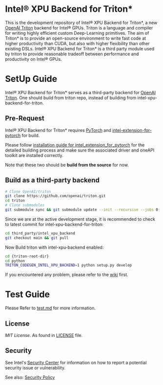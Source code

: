 # Intel® XPU Backend for Triton\*

This is the development repository of Intel® XPU Backend for Triton\*, a new [OpenAI Triton](https://github.com/openai/triton) backend for Intel® GPUs. Triton is a language and compiler for writing highly efficient custom Deep-Learning primitives. The aim of Triton\* is to provide an open-source environment to write fast code at higher productivity than CUDA, but also with higher flexibility than other existing DSLs. Intel® XPU Backend for Triton\* is a third party module used by triton to provide reasonable tradeoff between performance and productivity on Intel® GPUs.

# SetUp Guide

Intel® XPU Backend for Triton\* serves as a third-party backend for [OpenAI Triton](https://github.com/openai/triton). One should build from triton repo, instead of building from intel-xpu-backend-for-triton.

## Pre-Request

Intel® XPU Backend for Triton\* requires [PyTorch](https://pytorch.org/get-started/locally/) and [intel-extension-for-pytorch](https://github.com/intel/intel-extension-for-pytorch/) for build.

Please follow [installation guide for intel_extension_for_pytorch](https://intel.github.io/intel-extension-for-pytorch/xpu/latest/tutorials/installation.html#installation-guide) for the detailed building process and make sure the associated driver and oneAPI toolkit are installed correctly.

Note that these two should be **build from the source** for now.

## Build as a third-party backend

```Bash
# Clone OpenAI/triton
git clone https://github.com/openai/triton.git
cd triton
# Clone submodules
git submodule sync && git submodule update --init --recursive --jobs 0
```
Since we are at the active development stage, it is recommended to check to latest commit for intel-xpu-backend-for-triton:

```Bash
cd third_party/intel_xpu_backend
git checkout main && git pull
```

Now Build triton with intel-xpu-backend enabled:

```Bash
cd {triton-root-dir}
cd python
TRITON_CODEGEN_INTEL_XPU_BACKEND=1 python setup.py develop
```

If you encountered any problem, please refer to the [wiki](https://github.com/intel/intel-xpu-backend-for-triton/wiki) first.


# Test Guide
Please Refer to [test.md](docs/tests.md) for more information.

## License

_MIT License_. As found in [LICENSE](https://github.com/intel/intel-xpu-backend-for-triton/blob/main/LICENSE) file.

## Security

See Intel's [Security Center](https://www.intel.com/content/www/us/en/security-center/default.html)
for information on how to report a potential security issue or vulnerability.

See also: [Security Policy](security.md)
